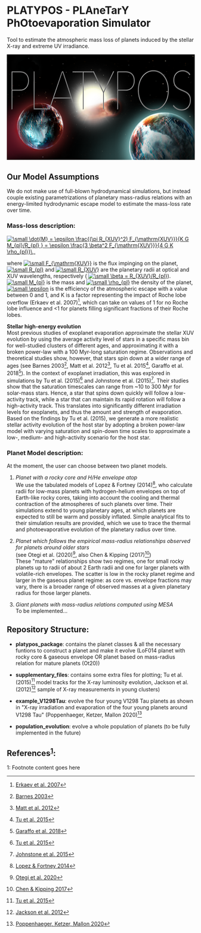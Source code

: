 # PLATYPOS - PLAneTarY PhOtoevaporation Simulator
Tool to estimate the atmospheric mass loss of planets induced by the stellar X-ray and extreme UV irradiance. 


![](./supplementary_files/platypos3_2_best.png)


## Our Model Assumptions
We do not make use of full-blown hydrodynamical simulations, but instead couple existing parametrizations of planetary mass-radius relations with an energy-limited hydrodynamic escape model to estimate the mass-loss rate over time.

### Mass-loss description: <br> 
<a href="https://www.codecogs.com/eqnedit.php?latex=\small&space;\dot{M}&space;=&space;\epsilon&space;\frac{(\pi&space;R_{XUV}^2)&space;F_{\mathrm{XUV}}}{K&space;G&space;M_{pl}/R_{pl}&space;}&space;=&space;\epsilon&space;\frac{3&space;\beta^2&space;F_{\mathrm{XUV}}}{4&space;G&space;K&space;\rho_{pl}}\,," target="_blank"><img src="https://latex.codecogs.com/gif.latex?\small&space;\dot{M}&space;=&space;\epsilon&space;\frac{(\pi&space;R_{XUV}^2)&space;F_{\mathrm{XUV}}}{K&space;G&space;M_{pl}/R_{pl}&space;}&space;=&space;\epsilon&space;\frac{3&space;\beta^2&space;F_{\mathrm{XUV}}}{4&space;G&space;K&space;\rho_{pl}}\,," title="\small \dot{M} = \epsilon \frac{(\pi R_{XUV}^2) F_{\mathrm{XUV}}}{K G M_{pl}/R_{pl} } = \epsilon \frac{3 \beta^2 F_{\mathrm{XUV}}}{4 G K \rho_{pl}}\,," /></a>

where 
<a href="https://www.codecogs.com/eqnedit.php?latex=\small&space;F_{\mathrm{XUV}}" target="_blank"><img src="https://latex.codecogs.com/gif.latex?\small&space;F_{\mathrm{XUV}}" title="\small F_{\mathrm{XUV}}" /></a>
is the flux impinging on the planet, 
<a href="https://www.codecogs.com/eqnedit.php?latex=\small&space;R_{pl}" target="_blank"><img src="https://latex.codecogs.com/gif.latex?\small&space;R_{pl}" title="\small R_{pl}" /></a>
and 
<a href="https://www.codecogs.com/eqnedit.php?latex=\small&space;R_{XUV}" target="_blank"><img src="https://latex.codecogs.com/gif.latex?\small&space;R_{XUV}" title="\small R_{XUV}" /></a>
are the planetary radii at optical and XUV wavelengths, respectively (
<a href="https://www.codecogs.com/eqnedit.php?latex=\small&space;\beta&space;=&space;R_{XUV}/R_{pl}" target="_blank"><img src="https://latex.codecogs.com/gif.latex?\small&space;\beta&space;=&space;R_{XUV}/R_{pl}" title="\small \beta = R_{XUV}/R_{pl}" /></a>).
<a href="https://www.codecogs.com/eqnedit.php?latex=\small&space;M_{pl}" target="_blank"><img src="https://latex.codecogs.com/gif.latex?\small&space;M_{pl}" title="\small M_{pl}" /></a>
is the mass and 
<a href="https://www.codecogs.com/eqnedit.php?latex=\small&space;\rho_{pl}" target="_blank"><img src="https://latex.codecogs.com/gif.latex?\small&space;\rho_{pl}" title="\small \rho_{pl}" /></a>
the density of the planet, 
<a href="https://www.codecogs.com/eqnedit.php?latex=\small&space;\epsilon" target="_blank"><img src="https://latex.codecogs.com/gif.latex?\small&space;\epsilon" title="\small \epsilon" /></a>
is the efficiency of the atmospheric escape with a value between 0 and 1, and K is a factor representing the impact of Roche lobe overflow (Erkaev et al. 2007)[^Erkaev-et-al-07], which can take on values of 1 for no Roche lobe influence and <1 for planets filling significant fractions of their Roche lobes.

**Stellar high-energy evolution**  <br>
Most previous studies of exoplanet evaporation approximate the stellar XUV evolution by using the average activity level of stars in a specific mass bin for well-studied clusters of different ages, and approximating it with a broken power-law with a 100 Myr-long saturation regime. Observations and theoretical studies show, however, that stars spin down at a wider range of ages (see Barnes 2003[^Barnes-03], Matt et al. 2012[^Matt-et-al-12], Tu et al. 2015[^Tu-et-al-15], Garaffo et al. 2018[^Garaffo-et-al-2018]). In the context of exoplanet irradiation, this was explored in simulations by Tu et al. (2015)[^Tu-et-al-15] and Johnstone et al. (2015)[^Johnstone-et-al-2015]. Their studies show that the saturation timescales can range from ~10 to 300 Myr for solar-mass stars. Hence, a star that spins down quickly will follow a low-activity track, while a star that can maintain its rapid rotation will follow a high-activity track. This translates into significantly different irradiation levels for exoplanets, and thus the amount and strength of evaporation. Based on the findings by Tu et al. (2015), we generate a more realistic stellar activity evolution of the host star by adopting a broken power-law model with varying saturation and spin-down time scales to approximate a low-, medium- and high-activity scenario for the host star.


### Planet Model description: <br>
At the moment, the user can choose between two planet models.

1. *Planet with a rocky core and H/He envelope atop* <br>
We use the tabulated models of Lopez & Fortney (2014)[^Lopez-Fortney-14], who calculate radii for low-mass planets with hydrogen-helium envelopes on top of Earth-like rocky cores, taking into account the cooling and thermal contraction of the atmospheres of such planets over time. Their simulations extend to young planetary ages, at which planets are expected to still be warm and possibly inflated. Simple analytical fits to their simulation results are provided, which we use to trace the thermal and photoevaporative evolution of the planetary radius over time.

1. *Planet which follows the empirical mass-radius relationships observed for planets around older stars* <br> 
(see Otegi et al. (2020)[^Otegi-et-al-2020], also Chen & Kipping (2017)[^Chen-Kipping-2017]) <br>
These "mature" relationships show two regimes, one for small rocky planets up to radii of about 2 Earth radii and one for larger planets with volatile-rich envelopes. The scatter is low in the rocky planet regime and larger in the gaseous planet regime: as core vs. envelope fractions may vary, there is a broader range of observed masses at a given planetary radius for those larger planets. 

1. *Giant planets with mass-radius relations computed using MESA* <br>
To be implemented...


## Repository Structure:

* **platypos_package**: contains the planet classes & all the necessary funtions to construct a planet and make it evolve 
                        (LoF014 planet with rocky core & gaseous envelope OR planet based on mass-radius relation for mature planets (Ot20))

* **supplementary_files**: contains some extra files for plotting; 
                           Tu et al. (2015)[^Tu-et-al-15] model tracks for the X-ray luminosity evolution, 
                           Jackson et al. (2012)[^Jackson-et-al-12] sample of X-ray measurements in young clusters)

* **example_V1298Tau**: evolve the four young V1298 Tau planets as shown in "X-ray irradiation and evaporation of the four young planets around V1298 Tau" 
			(Poppenhaeger, Ketzer, Mallon 2020)[^Poppenhaeger-et-al-20]

* **population_evolution**: evolve a whole population of planets (to be fully implemented in the future)


## References<sup>[1](#Poppenhaeger-et-al-20)</sup>:

<a name="Poppenhaeger-et-al-20">1</a>: Footnote content goes here

[^Poppenhaeger-et-al-20]: [Poppenhaeger, Ketzer, Mallon 2020](https://arxiv.org/abs/2005.10240)
[^Erkaev-et-al-07]: [Erkaev et al. 2007](https://arxiv.org/abs/astro-ph/0612729)
[^Lopez-Fortney-14]: [Lopez & Fortney 2014](https://arxiv.org/abs/1311.0329)
[^Jackson-et-al-12]: [Jackson et al. 2012](https://arxiv.org/abs/1111.0031)
[^Chen-Kipping-2017]: [Chen & Kipping 2017](https://arxiv.org/abs/1603.08614)
[^Otegi-et-al-2020]: [Otegi et al. 2020](https://arxiv.org/abs/1911.04745)
[^Barnes-03]: [Barnes 2003](https://arxiv.org/abs/astro-ph/0303631)
[^Matt-et-al-12]: [Matt et al. 2012](https://arxiv.org/abs/1206.2354)
[^Tu-et-al-15]: [Tu et al. 2015](https://arxiv.org/abs/2005.10240)
[^Johnstone-et-al-2015]: [Johnstone et al. 2015](https://arxiv.org/abs/1503.07494)
[^Garaffo-et-al-2018]: [Garaffo et al. 2018](https://arxiv.org/abs/1804.01986)
